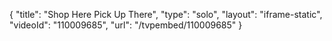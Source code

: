 {
    "title": "Shop Here Pick Up There",
    "type": "solo",
    "layout": "iframe-static",
    "videoId": "110009685",
    "url": "\/tvpembed\/110009685"
}